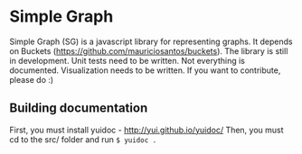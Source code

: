 Simple Graph
============

Simple Graph (SG) is a javascript library for representing graphs.
It depends on Buckets (https://github.com/mauriciosantos/buckets).
The library is still in development. Unit tests need to be written. Not everything is documented. Visualization needs to be written. If you want to contribute, please do :)

Building documentation
----------------------

First, you must install yuidoc - http://yui.github.io/yuidoc/
Then, you must cd to the src/ folder and run
`$ yuidoc .`

